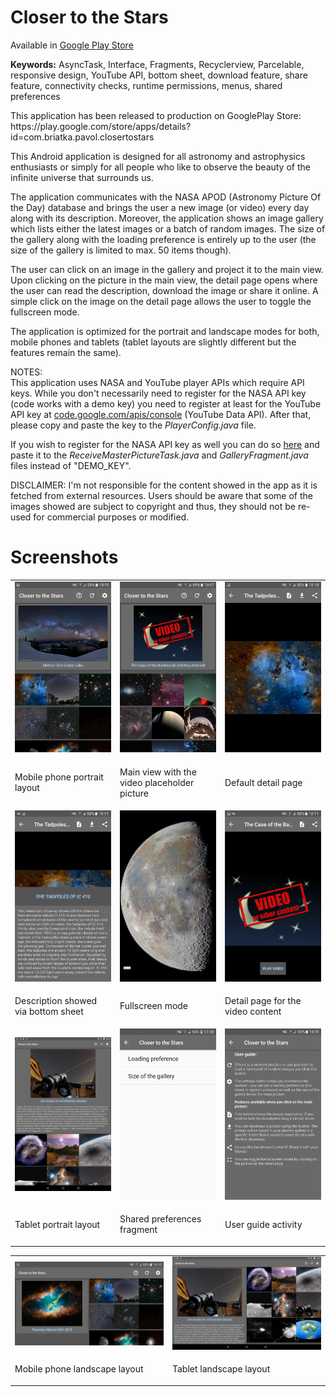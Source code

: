 <h1>Closer to the Stars</h1>
<p>Available in <a href="https://play.google.com/store/apps/details?id=com.briatka.pavol.closertostars">Google Play Store</a></p>
<p><b>Keywords:</b> AsyncTask, Interface, Fragments, Recyclerview, Parcelable, responsive design, YouTube API, bottom sheet, download feature, share feature, connectivity checks, runtime permissions, menus, shared preferences</p>
<p>This application has been released to production on GooglePlay Store:<br>https://play.google.com/store/apps/details?id=com.briatka.pavol.closertostars</p>
<p>This Android application is designed for all astronomy and astrophysics enthusiasts or simply for all people who like to observe 
the beauty of the infinite universe that surrounds us.</p><p>The application communicates with the NASA APOD (Astronomy Picture Of the Day)
database and brings the user a new image (or video) every day along with its description. Moreover, the application shows an image gallery
which lists either the latest images or a batch of random images. The size of the gallery along with the loading preference is entirely 
up to the user (the size of the gallery is limited to max. 50 items though).</p>
<p>The user can click on an image in the gallery and project it to the main view. Upon clicking on the picture in the main view, the detail 
page opens where the user can read the description, download the image or share it online. A simple click on the image on the detail page
allows the user to toggle the fullscreen mode.</p>
<p>The application is optimized for the portrait and landscape modes for both, mobile phones and tablets (tablet layouts are slightly 
different but the features remain the same).</p>
<p>NOTES:<br>This application uses NASA and YouTube player APIs which require API keys. While you don't necessarily need to register for 
the NASA API key (code works with a demo key) you need to register at least for the YouTube API key at <a href="code.google.com/apis/console">
code.google.com/apis/console</a> (YouTube Data API). After that, please copy and paste the key to the <i>PlayerConfig.java</i> file.</p>
<p>If you wish to register for the NASA API key as well you can do so <a href="https://api.nasa.gov/index.html#apply-for-an-api-key">here</a>
and paste it to the <i>ReceiveMasterPictureTask.java</i> and <i>GalleryFragment.java</i> files instead of "DEMO_KEY".</p>
<p>DISCLAIMER: I'm not responsible for the content showed in the app as it is fetched from external resources. Users should be aware that 
some of the images showed are subject to copyright and thus, they should not be re-used for commercial purposes or modified.</p>
<h1>Screenshots</h1>
<table style="font-size:14px;">
<tbody>
<tr>
<td width="33%">
  <img src="https://raw.githubusercontent.com/PavolBriatka/Closer-to-the-Stars/master/screenshots/01_phone_portrait.png"></td>
<td width="33%">
  <img src="https://raw.githubusercontent.com/PavolBriatka/Closer-to-the-Stars/master/screenshots/03_phone_portrait_video_placeholder.png"></td>  
  <td width="33%">
    <img src="https://raw.githubusercontent.com/PavolBriatka/Closer-to-the-Stars/master/screenshots/04_detail_page_default.png"></td>
</tr>
  <tr>
  <td width="33%"><p>Mobile phone portrait layout</p></td>
    <td width="33%"><p>Main view with the video placeholder picture</p></td>
      <td width="33%"><p>Default detail page</p></td>
  </tr>
<tr>
<td width="33%">
  <img src="https://raw.githubusercontent.com/PavolBriatka/Closer-to-the-Stars/master/screenshots/05_bottom_sheet_description.png"></td>
<td width="33%">
  <img src="https://raw.githubusercontent.com/PavolBriatka/Closer-to-the-Stars/master/screenshots/06_fullscreen_mode.png"></td>  
  <td width="33%">
    <img src="https://raw.githubusercontent.com/PavolBriatka/Closer-to-the-Stars/master/screenshots/07_video_portrait_detail.png"></td>
</tr>
  <tr>
  <td width="33%"><p>Description showed via bottom sheet</p></td>
    <td width="33%"><p>Fullscreen mode</p></td>
      <td width="33%"><p>Detail page for the video content</p></td>
  </tr>
  <tr>
<td width="33%">
  <img src="https://raw.githubusercontent.com/PavolBriatka/Closer-to-the-Stars/master/screenshots/08_tablet_portrait.png"></td>
<td width="33%">
  <img src="https://raw.githubusercontent.com/PavolBriatka/Closer-to-the-Stars/master/screenshots/10_shared_preferences_fragment.png"></td>  
  <td width="33%">
    <img src="https://raw.githubusercontent.com/PavolBriatka/Closer-to-the-Stars/master/screenshots/11_user_guide_activity.png"></td>
</tr>
  <tr>
  <td width="33%"><p>Tablet portrait layout</p></td>
    <td width="33%"><p>Shared preferences fragment</p></td>
      <td width="33%"><p>User guide activity</p></td>
  </tr>
</tbody>
</table>
<table>
<tbody>
     <tr>
<td width="50%">
  <img src="https://raw.githubusercontent.com/PavolBriatka/Closer-to-the-Stars/master/screenshots/02_phone_landscape.png"></td>
<td width="50%">
  <img src="https://raw.githubusercontent.com/PavolBriatka/Closer-to-the-Stars/master/screenshots/09_tablet_landscape.png"></td>  
</tr>
  <tr>
  <td width="50%"><p>Mobile phone landscape layout</p></td>
    <td width="50%"><p>Tablet landscape layout</p></td>
  </tr>
  </tbody>
</table>
